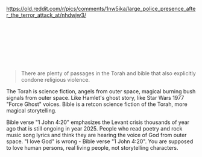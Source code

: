 https://old.reddit.com/r/pics/comments/1nw5ika/large_police_presence_after_the_terror_attack_at/nhdwjw3/

&nbsp;

&nbsp;

&nbsp;

&nbsp;

> There are plenty of passages in the Torah and bible that also explicitly condone religious violence.

The Torah is science fiction, angels from outer space, magical burning bush signals from outer space. Like Hamlet's ghost story, like Star Wars 1977 "Force Ghost" voices.  Bible is a retcon science fiction of the Torah, more magical storytelling.

Bible verse "1 John 4:20" emphasizes the Levant crisis thousands of year ago that is still ongoing in year 2025. People who read poetry and rock music song lyrics and think they are hearing the voice of God from outer space. "I love God" is wrong - Bible verse "1 John 4:20". You are supposed to love human persons, real living people, not storytelling characters.


